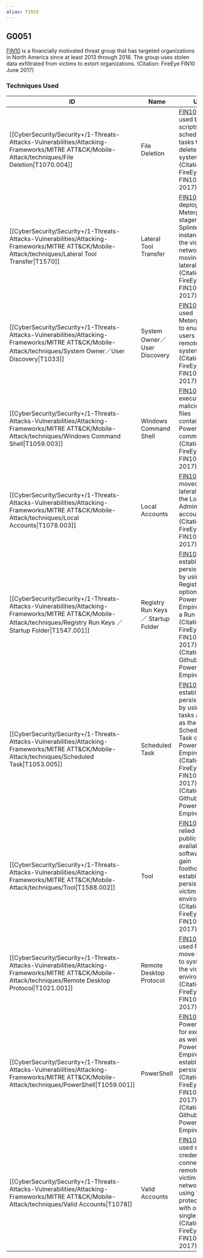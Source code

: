```yaml
---
alias: FIN10
---
```


## G0051

[FIN10](https://attack.mitre.org/groups/G0051) is a financially motivated threat group that has targeted organizations in North America since at least 2013 through 2016. The group uses stolen data exfiltrated from victims to extort organizations. (Citation: FireEye FIN10 June 2017)


### Techniques Used

| ID | Name | Use |
| --- | --- | --- |
| [[CyberSecurity/Security+/1-Threats-Attacks-Vulnerabilities/Attacking-Frameworks/MITRE ATT&CK/Mobile-Attack/techniques/File Deletion\|T1070.004]] | File Deletion | [FIN10](https://attack.mitre.org/groups/G0051) has used batch scripts and scheduled tasks to delete critical system files.(Citation: FireEye FIN10 June 2017) |
| [[CyberSecurity/Security+/1-Threats-Attacks-Vulnerabilities/Attacking-Frameworks/MITRE ATT&CK/Mobile-Attack/techniques/Lateral Tool Transfer\|T1570]] | Lateral Tool Transfer | [FIN10](https://attack.mitre.org/groups/G0051) has deployed Meterpreter stagers and SplinterRAT instances in the victim network after moving laterally.(Citation: FireEye FIN10 June 2017) |
| [[CyberSecurity/Security+/1-Threats-Attacks-Vulnerabilities/Attacking-Frameworks/MITRE ATT&CK/Mobile-Attack/techniques/System Owner／User Discovery\|T1033]] | System Owner／User Discovery | [FIN10](https://attack.mitre.org/groups/G0051) has used Meterpreter to enumerate users on remote systems.(Citation: FireEye FIN10 June 2017) |
| [[CyberSecurity/Security+/1-Threats-Attacks-Vulnerabilities/Attacking-Frameworks/MITRE ATT&CK/Mobile-Attack/techniques/Windows Command Shell\|T1059.003]] | Windows Command Shell | [FIN10](https://attack.mitre.org/groups/G0051) has executed malicious .bat files containing PowerShell commands.(Citation: FireEye FIN10 June 2017) |
| [[CyberSecurity/Security+/1-Threats-Attacks-Vulnerabilities/Attacking-Frameworks/MITRE ATT&CK/Mobile-Attack/techniques/Local Accounts\|T1078.003]] | Local Accounts | [FIN10](https://attack.mitre.org/groups/G0051) has moved laterally using the Local Administrator account.(Citation: FireEye FIN10 June 2017) |
| [[CyberSecurity/Security+/1-Threats-Attacks-Vulnerabilities/Attacking-Frameworks/MITRE ATT&CK/Mobile-Attack/techniques/Registry Run Keys ／ Startup Folder\|T1547.001]] | Registry Run Keys ／ Startup Folder | [FIN10](https://attack.mitre.org/groups/G0051) has established persistence by using the Registry option in PowerShell Empire to add a Run key.(Citation: FireEye FIN10 June 2017)(Citation: Github PowerShell Empire) |
| [[CyberSecurity/Security+/1-Threats-Attacks-Vulnerabilities/Attacking-Frameworks/MITRE ATT&CK/Mobile-Attack/techniques/Scheduled Task\|T1053.005]] | Scheduled Task | [FIN10](https://attack.mitre.org/groups/G0051) has established persistence by using S4U tasks as well as the Scheduled Task option in PowerShell Empire.(Citation: FireEye FIN10 June 2017)(Citation: Github PowerShell Empire) |
| [[CyberSecurity/Security+/1-Threats-Attacks-Vulnerabilities/Attacking-Frameworks/MITRE ATT&CK/Mobile-Attack/techniques/Tool\|T1588.002]] | Tool | [FIN10](https://attack.mitre.org/groups/G0051) has relied on publicly-available software to gain footholds and establish persistence in victim environments.(Citation: FireEye FIN10 June 2017) |
| [[CyberSecurity/Security+/1-Threats-Attacks-Vulnerabilities/Attacking-Frameworks/MITRE ATT&CK/Mobile-Attack/techniques/Remote Desktop Protocol\|T1021.001]] | Remote Desktop Protocol | [FIN10](https://attack.mitre.org/groups/G0051) has used RDP to move laterally to systems in the victim environment.(Citation: FireEye FIN10 June 2017) |
| [[CyberSecurity/Security+/1-Threats-Attacks-Vulnerabilities/Attacking-Frameworks/MITRE ATT&CK/Mobile-Attack/techniques/PowerShell\|T1059.001]] | PowerShell | [FIN10](https://attack.mitre.org/groups/G0051) uses PowerShell for execution as well as PowerShell Empire to establish persistence.(Citation: FireEye FIN10 June 2017)(Citation: Github PowerShell Empire) |
| [[CyberSecurity/Security+/1-Threats-Attacks-Vulnerabilities/Attacking-Frameworks/MITRE ATT&CK/Mobile-Attack/techniques/Valid Accounts\|T1078]] | Valid Accounts | [FIN10](https://attack.mitre.org/groups/G0051) has used stolen credentials to connect remotely to victim networks using VPNs protected with only a single factor.(Citation: FireEye FIN10 June 2017) |
